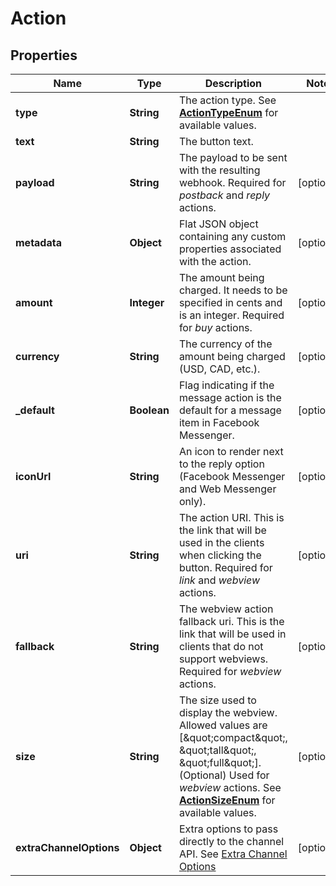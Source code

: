 
# Action

## Properties
Name | Type | Description | Notes
------------ | ------------- | ------------- | -------------
**type** | **String** | The action type. See [**ActionTypeEnum**](Enums.md#ActionTypeEnum) for available values. | 
**text** | **String** | The button text. | 
**payload** | **String** | The payload to be sent with the resulting webhook. Required for *postback* and *reply* actions.  |  [optional]
**metadata** | **Object** | Flat JSON object containing any custom properties associated with the action. |  [optional]
**amount** | **Integer** | The amount being charged. It needs to be specified in cents and is an integer. Required for *buy* actions.  |  [optional]
**currency** | **String** | The currency of the amount being charged (USD, CAD, etc.). |  [optional]
**_default** | **Boolean** | Flag indicating if the message action is the default for a message item in Facebook Messenger. |  [optional]
**iconUrl** | **String** | An icon to render next to the reply option (Facebook Messenger and Web Messenger only). |  [optional]
**uri** | **String** | The action URI. This is the link that will be used in the clients when clicking the button. Required for *link* and *webview* actions.  |  [optional]
**fallback** | **String** | The webview action fallback uri. This is the link that will be used in clients that do not support webviews. Required for *webview* actions.  |  [optional]
**size** | **String** | The size used to display the webview. Allowed values are [\&quot;compact\&quot;, \&quot;tall\&quot;, \&quot;full\&quot;]. (Optional) Used for *webview* actions. See [**ActionSizeEnum**](Enums.md#ActionSizeEnum) for available values.  |  [optional]
**extraChannelOptions** | **Object** | Extra options to pass directly to the channel API. See [Extra Channel Options](https://docs.smooch.io/rest#extra-channel-options-schema) |  [optional]



